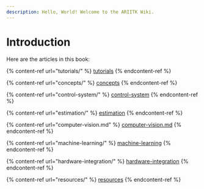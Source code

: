 ```yaml
---
description: Hello, World! Welcome to the ARIITK Wiki.
---
```


# Introduction

Here are the articles in this book:

{% content-ref url="tutorials/" %}
[tutorials](tutorials/)
{% endcontent-ref %}

{% content-ref url="concepts/" %}
[concepts](concepts/)
{% endcontent-ref %}

{% content-ref url="control-system/" %}
[control-system](control-system/)
{% endcontent-ref %}

{% content-ref url="estimation/" %}
[estimation](estimation/)
{% endcontent-ref %}

{% content-ref url="computer-vision.md" %}
[computer-vision.md](computer-vision.md)
{% endcontent-ref %}

{% content-ref url="machine-learning/" %}
[machine-learning](machine-learning/)
{% endcontent-ref %}

{% content-ref url="hardware-integration/" %}
[hardware-integration](hardware-integration/)
{% endcontent-ref %}

{% content-ref url="resources/" %}
[resources](resources/)
{% endcontent-ref %}
